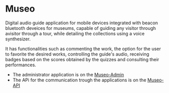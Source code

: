 # Museo

Digital audio guide application for mobile devices integrated with beacon bluetooth deveices for museums, capable of guiding any visitor through avisitor through a tour, while detailing the collections using a voice synthesizer.

It has functionalities such as commenting the work, the option for the user to favorite the desired works, controlling the guide's audio, receiving badges based on the scores obtained by the quizzes and consulting their performances.

- The administrator application is on the [Museo-Admin](https://github.com/stephenapolinario/Museo-admin)
- The APi for the communication trough the applications is on the [Museo-API](https://github.com/stephenapolinario/Museo-API)
